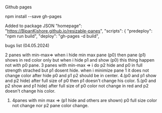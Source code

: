 
Github pages

npm install --save gh-pages

Added to package JSON
  "homepage": "<https://BipanKishore.github.io/resizable-panes>",
    "scripts": {
    "predeploy": "npm run build",
    "deploy": "gh-pages -d build",

bugs list (04.05.2024)

2 panes with min-max=> when i hide min max pane (p0) then pane (p1) shows in red color only but when i hide p1 and show (p0) this thing happen not with p0 pane.
3 panes with min-max => i do p2 hide and p0 in full strength strached but p1 dosent hide.
when i minimize pane 1 it does not change color
after hide p0 and p1 p2 should be in center.
4.(p0 and p1 show and p2 hide) after full size of p0 then p1 doesn't change his color.
5.(p0 and p2 show and p1 hide) after full size of p0 color not change in red and  p2 doesn't change his color.

1. 4panes with min max => (p1 hide and others are shown)  p0 full size color not change nor p2 pane color change.
